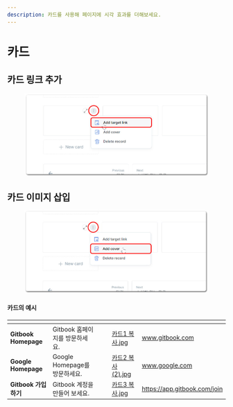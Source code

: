 ```yaml
---
description: 카드를 사용해 페이지에 시각 효과를 더해보세요.
---
```


# 카드

## 카드  링크 추가

<figure><img src="../../.gitbook/assets/card link add.jpg" alt=""><figcaption></figcaption></figure>

## 카드 이미지 삽입

<figure><img src="../../.gitbook/assets/card image add 4 (1).jpg" alt=""><figcaption></figcaption></figure>



#### 카드의 예시

<table data-view="cards"><thead><tr><th></th><th></th><th></th><th></th><th data-hidden data-card-cover data-type="files"></th><th data-hidden data-card-target data-type="content-ref"></th></tr></thead><tbody><tr><td><strong>Gitbook Homepage</strong></td><td>Gitbook 홈페이지를 방문하세요.</td><td><strong></strong></td><td></td><td><a href="../../.gitbook/assets/카드1 복사.jpg">카드1 복사.jpg</a></td><td><a href="https://www.gitbook.com">www.gitbook.com</a></td></tr><tr><td><strong>Google Homepage</strong></td><td>Google Homepage를 방문하세요.</td><td></td><td></td><td><a href="../../.gitbook/assets/카드2 복사 (2).jpg">카드2 복사 (2).jpg</a></td><td><a href="https://www.google.com">www.google.com</a></td></tr><tr><td><strong>Gitbook 가입하기</strong></td><td>Gitbook 계정을 만들어 보세요.</td><td></td><td></td><td><a href="../../.gitbook/assets/카드3 복사.jpg">카드3 복사.jpg</a></td><td><a href="https://app.gitbook.com/join">https://app.gitbook.com/join</a></td></tr></tbody></table>
